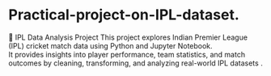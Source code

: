 # Practical-project-on-IPL-dataset.
🏏 IPL Data Analysis Project  This project explores Indian Premier League (IPL) cricket match data using Python and Jupyter Notebook.
<br>
It provides insights into player performance, team statistics, and match outcomes by cleaning, transforming, and analyzing real-world IPL datasets
.  
